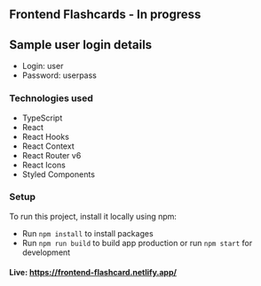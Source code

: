 ## Frontend Flashcards - In progress

## Sample user login details

- Login: user
- Password: userpass

### Technologies used

- TypeScript
- React
- React Hooks
- React Context
- React Router v6
- React Icons
- Styled Components

### Setup

To run this project, install it locally using npm:

- Run ```npm install``` to install packages
- Run ```npm run build``` to build app production or run ```npm start``` for development

#### Live: https://frontend-flashcard.netlify.app/
